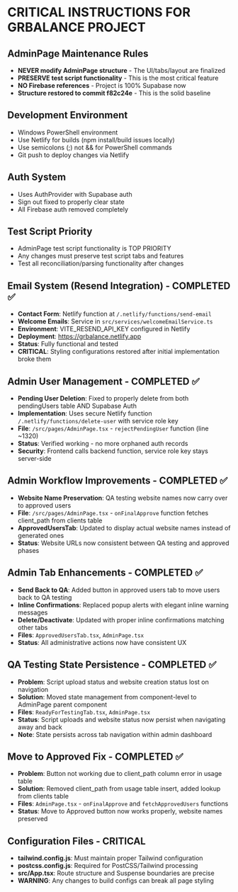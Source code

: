 # CRITICAL INSTRUCTIONS FOR GRBALANCE PROJECT

## AdminPage Maintenance Rules
- **NEVER modify AdminPage structure** - The UI/tabs/layout are finalized
- **PRESERVE test script functionality** - This is the most critical feature
- **NO Firebase references** - Project is 100% Supabase now
- **Structure restored to commit f82c24e** - This is the solid baseline

## Development Environment
- Windows PowerShell environment
- Use Netlify for builds (npm install/build issues locally)
- Use semicolons (;) not && for PowerShell commands
- Git push to deploy changes via Netlify

## Auth System
- Uses AuthProvider with Supabase auth
- Sign out fixed to properly clear state
- All Firebase auth removed completely

## Test Script Priority
- AdminPage test script functionality is TOP PRIORITY
- Any changes must preserve test script tabs and features
- Test all reconciliation/parsing functionality after changes

## Email System (Resend Integration) - COMPLETED ✅
- **Contact Form**: Netlify function at `/.netlify/functions/send-email`
- **Welcome Emails**: Service in `src/services/welcomeEmailService.ts`
- **Environment**: VITE_RESEND_API_KEY configured in Netlify
- **Deployment**: https://grbalance.netlify.app
- **Status**: Fully functional and tested
- **CRITICAL**: Styling configurations restored after initial implementation broke them

## Admin User Management - COMPLETED ✅
- **Pending User Deletion**: Fixed to properly delete from both pendingUsers table AND Supabase Auth
- **Implementation**: Uses secure Netlify function `/.netlify/functions/delete-user` with service role key
- **File**: `/src/pages/AdminPage.tsx` - `rejectPendingUser` function (line ~1320)
- **Status**: Verified working - no more orphaned auth records
- **Security**: Frontend calls backend function, service role key stays server-side

## Admin Workflow Improvements - COMPLETED ✅
- **Website Name Preservation**: QA testing website names now carry over to approved users
- **File**: `/src/pages/AdminPage.tsx` - `onFinalApprove` function fetches client_path from clients table
- **ApprovedUsersTab**: Updated to display actual website names instead of generated ones
- **Status**: Website URLs now consistent between QA testing and approved phases

## Admin Tab Enhancements - COMPLETED ✅
- **Send Back to QA**: Added button in approved users tab to move users back to QA testing
- **Inline Confirmations**: Replaced popup alerts with elegant inline warning messages
- **Delete/Deactivate**: Updated with proper inline confirmations matching other tabs
- **Files**: `ApprovedUsersTab.tsx`, `AdminPage.tsx`
- **Status**: All administrative actions now have consistent UX

## QA Testing State Persistence - COMPLETED ✅
- **Problem**: Script upload status and website creation status lost on navigation
- **Solution**: Moved state management from component-level to AdminPage parent component
- **Files**: `ReadyForTestingTab.tsx`, `AdminPage.tsx`
- **Status**: Script uploads and website status now persist when navigating away and back
- **Note**: State persists across tab navigation within admin dashboard

## Move to Approved Fix - COMPLETED ✅
- **Problem**: Button not working due to client_path column error in usage table
- **Solution**: Removed client_path from usage table insert, added lookup from clients table
- **Files**: `AdminPage.tsx` - `onFinalApprove` and `fetchApprovedUsers` functions
- **Status**: Move to Approved button now works properly, website names preserved

## Configuration Files - CRITICAL
- **tailwind.config.js**: Must maintain proper Tailwind configuration
- **postcss.config.js**: Required for PostCSS/Tailwind processing
- **src/App.tsx**: Route structure and Suspense boundaries are precise
- **WARNING**: Any changes to build configs can break all page styling